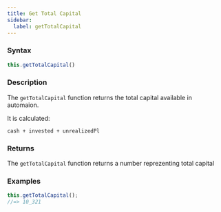 ```yaml
---
title: Get Total Capital
sidebar:
  label: getTotalCapital
---
```


### Syntax

```javascript
this.getTotalCapital()
```

### Description

The `getTotalCapital` function returns the total capital available in automaion.

It is calculated:

```cash + invested + unrealizedPl```

### Returns

The `getTotalCapital` function returns a number reprezenting total capital

### Examples

```javascript
this.getTotalCapital();
//=> 10_321
```